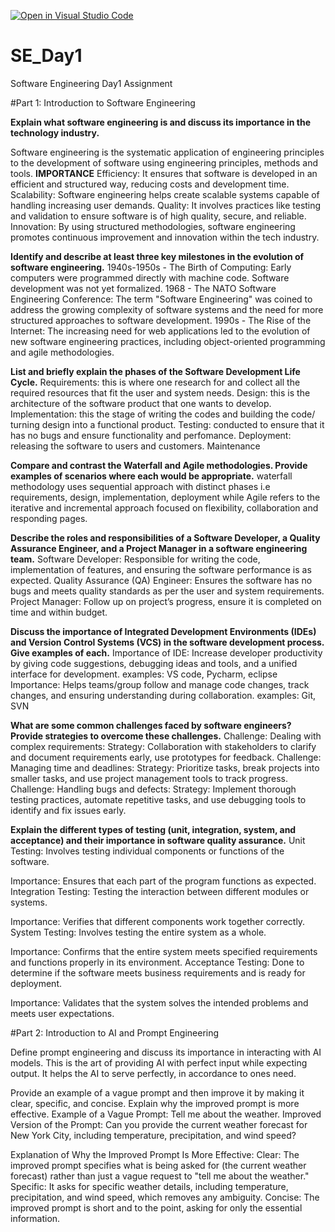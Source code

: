 [![Open in Visual Studio Code](https://classroom.github.com/assets/open-in-vscode-2e0aaae1b6195c2367325f4f02e2d04e9abb55f0b24a779b69b11b9e10269abc.svg)](https://classroom.github.com/online_ide?assignment_repo_id=18393251&assignment_repo_type=AssignmentRepo)
# SE_Day1
Software Engineering Day1 Assignment

#Part 1: Introduction to Software Engineering

**Explain what software engineering is and discuss its importance in the technology industry.**

Software engineering is the systematic application of engineering principles to the development of software using engineering principles, methods and tools.
**IMPORTANCE**
Efficiency: It ensures that software is developed in an efficient and structured way, reducing costs and development time.
Scalability: Software engineering helps create scalable systems capable of handling increasing user demands.
Quality: It involves practices like testing and validation to ensure software is of high quality, secure, and reliable.
Innovation: By using structured methodologies, software engineering promotes continuous improvement and innovation within the tech industry.

**Identify and describe at least three key milestones in the evolution of software engineering.**
1940s-1950s - The Birth of Computing: Early computers were programmed directly with machine code. Software development was not yet formalized.
1968 - The NATO Software Engineering Conference: The term "Software Engineering" was coined to address the growing complexity of software systems and the need for more structured approaches to software development.
1990s - The Rise of the Internet: The increasing need for web applications led to the evolution of new software engineering practices, including object-oriented programming and agile methodologies.

**List and briefly explain the phases of the Software Development Life Cycle.**
Requirements: this is where one research for and collect all the required resources that fit the user and system needs. 
Design: this is the architecture of the software product that one wants to develop.
Implementation: this the stage of writing the codes and building the code/ turning design into a functional product.
Testing: conducted to ensure that it has no bugs and ensure functionality and perfomance.
Deployment: releasing the software to users and customers.
Maintenance

**Compare and contrast the Waterfall and Agile methodologies. Provide examples of scenarios where each would be appropriate.**
waterfall methodology uses sequential approach with distinct phases i.e requirements, design, implementation, deployment while Agile refers to 
the iterative and incremental approach focused on flexibility, collaboration and responding pages.


**Describe the roles and responsibilities of a Software Developer, a Quality Assurance Engineer, and a Project Manager in a software engineering team.**
Software Developer: Responsible for writing the code, implementation of features, and ensuring the software performance is as expected.
Quality Assurance (QA) Engineer: Ensures the software has no bugs and meets quality standards as per the user and system requirements.
Project Manager: Follow up on project’s progress, ensure it is completed on time and within budget.


**Discuss the importance of Integrated Development Environments (IDEs) and Version Control Systems (VCS) in the software development process. Give examples of each.**
Importance of IDE: Increase developer productivity by giving code suggestions, debugging ideas and tools, and a unified interface for development.
examples: VS code, Pycharm, eclipse
Importance: Helps teams/group follow and manage code changes, track changes, and ensuring understanding during collaboration.
examples: Git, SVN 

**What are some common challenges faced by software engineers? Provide strategies to overcome these challenges.**
Challenge: Dealing with complex requirements:
Strategy: Collaboration with stakeholders to clarify and document requirements early, use prototypes for feedback.
Challenge: Managing time and deadlines:
Strategy: Prioritize tasks, break projects into smaller tasks, and use project management tools to track progress.
Challenge: Handling bugs and defects:
Strategy: Implement thorough testing practices, automate repetitive tasks, and use debugging tools to identify and fix issues early.

**Explain the different types of testing (unit, integration, system, and acceptance) and their importance in software quality assurance.**
Unit Testing: Involves testing individual components or functions of the software.

Importance: Ensures that each part of the program functions as expected.
Integration Testing: Testing the interaction between different modules or systems.

Importance: Verifies that different components work together correctly.
System Testing: Involves testing the entire system as a whole.

Importance: Confirms that the entire system meets specified requirements and functions properly in its environment.
Acceptance Testing: Done to determine if the software meets business requirements and is ready for deployment.

Importance: Validates that the system solves the intended problems and meets user expectations.


#Part 2: Introduction to AI and Prompt Engineering


Define prompt engineering and discuss its importance in interacting with AI models.
This is the art of providing AI with perfect input while expecting output. 
It helps the AI to serve perfectly, in accordance to ones need.


Provide an example of a vague prompt and then improve it by making it clear, specific, and concise. Explain why the improved prompt is more effective.
Example of a Vague Prompt:
Tell me about the weather.
Improved Version of the Prompt:
Can you provide the current weather forecast for New York City, including temperature, precipitation, and wind speed?

Explanation of Why the Improved Prompt Is More Effective:
Clear: The improved prompt specifies what is being asked for (the current weather forecast) rather than just a vague request to "tell me about the weather."
Specific: It asks for specific weather details, including temperature, precipitation, and wind speed, which removes any ambiguity.
Concise: The improved prompt is short and to the point, asking for only the essential information.
